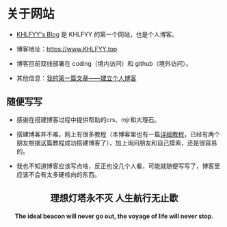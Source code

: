 # 关于网站

- [KHLFYY's Blog](https://www.KHLFYY.top) 是 KHLFYY 的第一个网站，也是个人博客。

- 博客地址：<https://www.KHLFYY.top>

- 博客目前双线部署在 coding（境内访问）和 github（境外访问）。

- 其他信息：[我的第一篇文章——建立个人博客](https://www.khlfyy.top/posts/%E7%AC%AC%E4%B8%80%E7%AF%87%E6%96%87%E7%AB%A0-%E5%BB%BA%E7%AB%8B%E4%B8%AA%E4%BA%BA%E5%8D%9A%E5%AE%A2/)

## 随便写写

- 感谢在搭建博客过程中提供帮助的crs、mjr和大理石。

- 搭建博客并不难，网上有很多教程（本博客里也有一篇[详细教程](https://www.khlfyy.top/posts/KH%E7%9A%84%E5%8D%9A%E5%AE%A2%E6%98%AF%E5%A6%82%E4%BD%95%E5%BB%BA%E7%AB%8B%E7%9A%84/)，已经有两个朋友根据这篇教程成功搭建博客了），加上询问朋友和自己摸索，还是很容易的。

- 我也不知道博客应该写点啥，反正也没几个人看，可能就随便写写了，博客里应该不会有太多硬核向的东西。

<p><div align=center><h2>理想灯塔永不灭 人生航行无止歇</h2>
<p><div align=center><h4>The ideal beacon will never go out, the voyage of life will never stop.</h4>
